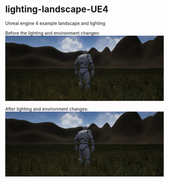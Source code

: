 # lighting-landscape-UE4

Unreal engine 4 example landscape and lighting 

Before the lighting and environment changes:
![alt text](./pictures/gamescreenshot.png)

After lighting and environment changes:
![alt text](./pictures/gamescreenshot.png)

